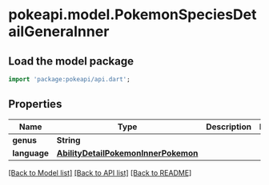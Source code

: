 # pokeapi.model.PokemonSpeciesDetailGeneraInner

## Load the model package
```dart
import 'package:pokeapi/api.dart';
```

## Properties
Name | Type | Description | Notes
------------ | ------------- | ------------- | -------------
**genus** | **String** |  | 
**language** | [**AbilityDetailPokemonInnerPokemon**](AbilityDetailPokemonInnerPokemon.md) |  | 

[[Back to Model list]](../README.md#documentation-for-models) [[Back to API list]](../README.md#documentation-for-api-endpoints) [[Back to README]](../README.md)


